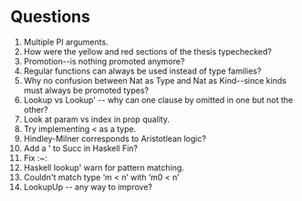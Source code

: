 # Questions

1. Multiple PI arguments.
2. How were the yellow and red sections of the thesis typechecked?
3. Promotion--is nothing promoted anymore?
4. Regular functions can always be used instead of type families?
5. Why no confusion between Nat as Type and Nat as Kind--since kinds must always be promoted types?
6. Lookup vs Lookup' -- why can one clause by omitted in one but not the other?
7. Look at param vs index in prop quality.
8. Try implementing < as a type.
9. Hindley-Milner corresponds to Aristotlean logic?
10. Add a ' to Succ in Haskell Fin?
11. Fix :~:
12. Haskell lookup' warn for pattern matching.
13. Couldn't match type ‘m < n’ with ‘m0 < n’
14. LookupUp -- any way to improve?
